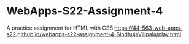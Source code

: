 # WebApps-S22-Assignment-4
A practice assignment for HTML with CSS
https://44-563-web-apps-s22.github.io/webapps-s22-assignment-4-SindhujaVilipala/play.html
